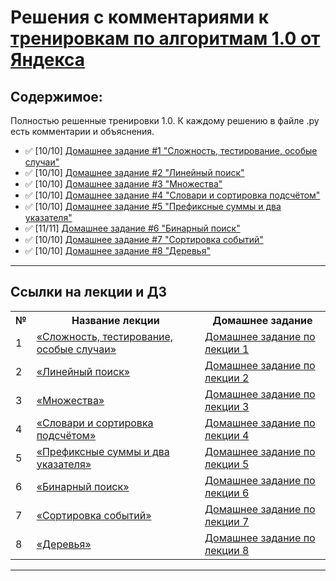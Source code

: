 # Решения с комментариями к [тренировкам по алгоритмам 1.0 от Яндекса](https://yandex.ru/yaintern/algorithm-training_1)

## Содержимое:

Полностью решенные тренировки 1.0. К каждому решению в файле .py есть комментарии и объяснения.

- :white_check_mark: [10/10] [Домашнее задание #1 "Сложность, тестирование, особые случаи"](Lesson_1_(Complexity,_testing,_special_cases)/)
- :white_check_mark: [10/10] [Домашнее задание #2 "Линейный поиск"](Lesson_2_(Linear_search)/)
- :white_check_mark: [10/10] [Домашнее задание #3 "Множества"](Lesson_3_(Sets)/)
- :white_check_mark: [10/10] [Домашнее задание #4 "Словари и сортировка подсчётом"](Lesson_4_(Dictionaries_and_counting_sort)/)
- :white_check_mark: [10/10] [Домашнее задание #5 "Префиксные суммы и два указателя"](Lesson_5_(Prefix_sums_and_two_pointers)/)
- :white_check_mark: [11/11] [Домашнее задание #6 "Бинарный поиск"](Lesson_6_(Binary_search)/)
- :white_check_mark: [10/10] [Домашнее задание #7 "Сортировка событий"](Lesson_7_(Sorting_events)/)
- :white_check_mark: [10/10] [Домашнее задание #8 "Деревья"](Lesson_8_(Trees)/)


---
## Ссылки на лекции и ДЗ

<table>
<tr>
  <th>№</th>
  <th>Название лекции</th>
  <th>Домашнее задание</th>
</tr> 

<tr>
  <td>1</td>
  <td><a href = "https://www.youtube.com/watch?v=QLhqYNsPIVo">«Сложность, тестирование, особые случаи»</a></td>
  <td><a href = "https://contest.yandex.ru/contest/27393/enter/?utm_campaign=training4&utm_content=reminder&utm_medium=email&utm_source=mindbox">Домашнее задание по лекции 1</a></td>
</tr>

<tr>
  <td>2</td>
  <td><a href = "https://www.youtube.com/watch?v=SKwB41FrGgU">«Линейный поиск»</a></td>
  <td><a href = "https://contest.yandex.ru/contest/27472/enter/?utm_campaign=training4&utm_content=reminder&utm_medium=email&utm_source=mindbox">Домашнее задание по лекции 2</a></td>
</tr>

<tr>
  <td>3</td>
  <td><a href = "https://www.youtube.com/watch?v=PUpmV2ieIHA">«Множества»</a></td>
  <td><a href = "https://contest.yandex.ru/contest/27663/enter/?utm_campaign=training4&utm_content=reminder&utm_medium=email&utm_source=mindbox">Домашнее задание по лекции 3</a></td>
</tr>

<tr>
  <td>4</td>
  <td><a href = "https://www.youtube.com/watch?v=Nb5mW1yWVSs">«Словари и сортировка подсчётом»</a></td>
  <td><a href = "https://contest.yandex.ru/contest/27665/enter/?utm_campaign=training4&utm_content=reminder&utm_medium=email&utm_source=mindbox">Домашнее задание по лекции 4</a></td>
</tr>

<tr>
  <td>5</td>
  <td><a href = "https://www.youtube.com/watch?v=de28y8Dcvkg">«Префиксные суммы и два указателя»</a></td>
  <td><a href = "https://contest.yandex.ru/contest/27794/enter/?utm_campaign=training4&utm_content=reminder&utm_medium=email&utm_source=mindbox">Домашнее задание по лекции 5</a></td>
</tr>

<tr>
  <td>6</td>
  <td><a href = "https://www.youtube.com/watch?v=YENpZexHfuk">«Бинарный поиск»</a></td>
  <td><a href = "https://contest.yandex.ru/contest/27844/enter/?utm_campaign=training4&utm_content=reminder&utm_medium=email&utm_source=mindbox">Домашнее задание по лекции 6</a></td>
</tr>

<tr>
  <td>7</td>
  <td><a href = "https://www.youtube.com/watch?v=hGixDBO-p6Q">«Сортировка событий»</a></td>
  <td><a href = "https://contest.yandex.ru/contest/27883/enter/?utm_campaign=training4&utm_content=reminder&utm_medium=email&utm_source=mindbox">Домашнее задание по лекции 7</a></td>
</tr>

<tr>
  <td>8</td>
  <td><a href = "https://www.youtube.com/watch?v=lEJzqHgyels">«Деревья»</a></td>
  <td><a href = "https://contest.yandex.ru/contest/28069/enter/?utm_campaign=training4&utm_content=reminder&utm_medium=email&utm_source=mindbox">Домашнее задание по лекции 8</a></td>
</tr>

</table>

---
